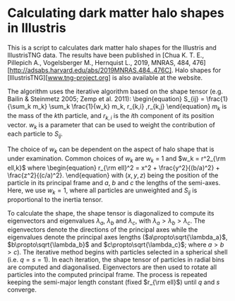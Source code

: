 # Calculating dark matter halo shapes in Illustris

This is a script to calculates dark matter halo shapes for the Illustris and IllustrisTNG data.
The results have been published in [Chua K. T. E., Pillepich A., Vogelsberger M., Hernquist L., 2019, MNRAS,
484, 476][http://adsabs.harvard.edu/abs/2019MNRAS.484..476C].
Halo shapes for [IllustrisTNG][www.tng-project.org] is also available at the website.

The algorithm uses the iterative algorithm based on the shape tensor (e.g. Bailin & Steinmetz 2005; Zemp et al. 2011):
\begin{equation}
    S_{ij} = \frac{1}{\sum_k m_k} \sum_k  \frac{1}{w_k} m_k\, r_{k,i} \,r_{k,j}
\end{equation}
$m_k$ is the mass of the $k$th particle, and $r_{k,i}$ is the $i$th component of its position vector.
$w_k$ is a parameter that can be used to weight the contribution of each particle to $S_{ij}$.

The choice of $w_k$ can be dependent on the aspect of halo shape that is under examination.
Common choices of $w_k$ are $w_k$ = 1 and $w_k = r^2_{\rm ell,k}$ where
\begin{equation}
    r_{\rm ell}^2 = x^2 + \frac{y^2}{(b/a)^2} + \frac{z^2}{(c/a)^2}.
\end{equation}
with $(x,y,z)$ being the position of the particle in its principal frame
and $a$, $b$ and $c$ the lengths of the semi-axes.
Here, we use $w_k = 1$, where all particles are unweighted and $S_{ij}$ is proportional to the inertia tensor.

To calculate the shape, the shape tensor is diagonalized to compute its eigenvectors and eigenvalues $\lambda_a$, $\lambda_b$ and $\lambda_c$, with $\lambda_a>\lambda_b>\lambda_c$. The eigenvectors denote the  directions of the principal axes while the eigenvalues denote the principal axes lengths ($a\propto\sqrt{\lambda_a}$, $b\propto\sqrt{\lambda_b}$ and $c\propto\sqrt{\lambda_c}$; where $a > b > c$).
The iterative method begins with particles selected in a spherical shell (i.e. $q=s=1$). In each iteration, the shape tensor of particles in radial bins are computed and diagonalised. Eigenvectors are then used to rotate all particles into the computed principal frame. The process is repeated keeping the semi-major length constant (fixed $r_{\rm ell}$) until $q$ and $s$ converge.
